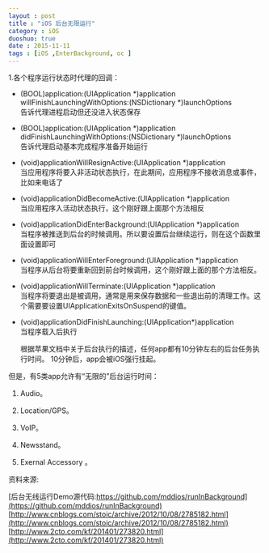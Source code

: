 ```yaml
---
layout : post
title : "iOS 后台无限运行"
category : iOS
duoshuo: true
date : 2015-11-11
tags : [iOS ,EnterBackground, oc ]
---
```



1.各个程序运行状态时代理的回调：

- (BOOL)application:(UIApplication *)application willFinishLaunchingWithOptions:(NSDictionary *)launchOptions    
  告诉代理进程启动但还没进入状态保存       
- (BOOL)application:(UIApplication *)application didFinishLaunchingWithOptions:(NSDictionary *)launchOptions   
  告诉代理启动基本完成程序准备开始运行   
- (void)applicationWillResignActive:(UIApplication *)application   
  当应用程序将要入非活动状态执行，在此期间，应用程序不接收消息或事件，比如来电话了   
- (void)applicationDidBecomeActive:(UIApplication *)application    
  当应用程序入活动状态执行，这个刚好跟上面那个方法相反   
- (void)applicationDidEnterBackground:(UIApplication *)application   
  当程序被推送到后台的时候调用。所以要设置后台继续运行，则在这个函数里面设置即可   
- (void)applicationWillEnterForeground:(UIApplication *)application   
   当程序从后台将要重新回到前台时候调用，这个刚好跟上面的那个方法相反。   
- (void)applicationWillTerminate:(UIApplication *)application      
   当程序将要退出是被调用，通常是用来保存数据和一些退出前的清理工作。这个需要要设置UIApplicationExitsOnSuspend的键值。   
- (void)applicationDidFinishLaunching:(UIApplication*)application   
  当程序载入后执行   


    根据苹果文档中关于后台执行的描述，任何app都有10分钟左右的后台任务执行时间。 10分钟后，app会被iOS强行挂起。
    
但是，有5类app允许有“无限的”后台运行时间：

1. Audio。

2. Location/GPS。

3. VoIP。

4. Newsstand。

5. Exernal Accessory 。

资料来源:

[后台无线运行Demo源代码:https://github.com/mddios/runInBackground](https://github.com/mddios/runInBackground)<br />
[http://www.cnblogs.com/stoic/archive/2012/10/08/2785182.html](http://www.cnblogs.com/stoic/archive/2012/10/08/2785182.html)<br />
[http://www.2cto.com/kf/201401/273820.html](http://www.2cto.com/kf/201401/273820.html)<br />
